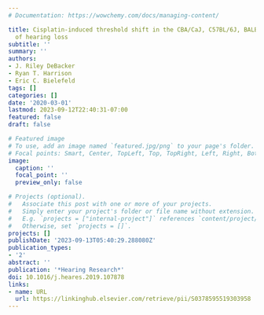 ```yaml
---
# Documentation: https://wowchemy.com/docs/managing-content/

title: Cisplatin-induced threshold shift in the CBA/CaJ, C57BL/6J, BALB/cJ mouse models
  of hearing loss
subtitle: ''
summary: ''
authors:
- J. Riley DeBacker
- Ryan T. Harrison
- Eric C. Bielefeld
tags: []
categories: []
date: '2020-03-01'
lastmod: 2023-09-12T22:40:31-07:00
featured: false
draft: false

# Featured image
# To use, add an image named `featured.jpg/png` to your page's folder.
# Focal points: Smart, Center, TopLeft, Top, TopRight, Left, Right, BottomLeft, Bottom, BottomRight.
image:
  caption: ''
  focal_point: ''
  preview_only: false

# Projects (optional).
#   Associate this post with one or more of your projects.
#   Simply enter your project's folder or file name without extension.
#   E.g. `projects = ["internal-project"]` references `content/project/deep-learning/index.md`.
#   Otherwise, set `projects = []`.
projects: []
publishDate: '2023-09-13T05:40:29.288080Z'
publication_types:
- '2'
abstract: ''
publication: '*Hearing Research*'
doi: 10.1016/j.heares.2019.107878
links:
- name: URL
  url: https://linkinghub.elsevier.com/retrieve/pii/S0378595519303958
---
```

